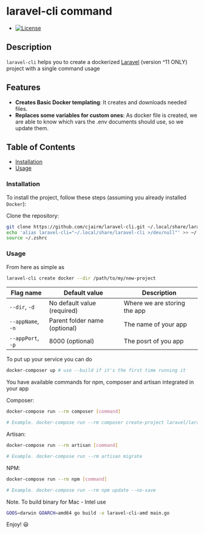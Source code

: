 laravel-cli command
=============

* [![License](https://img.shields.io/badge/License-MIT-blue.svg)](https://opensource.org/licenses/MIT)

Description
-----------

`laravel-cli` helps you to create a dockerized [Laravel](https://laravel.com/docs/11.x) (version ^11 ONLY) project with a single command usage

Features
--------

* **Creates Basic Docker templating**: It creates and downloads needed files. 
* **Replaces some variables for custom ones**: As docker file is created, we are able to know which vars the .env documents should use, so we update them.

Table of Contents
-----------------

* [Installation](#installation)
* [Usage](#usage)

### Installation

To install the project, follow these steps (assuming you already installed `Docker`):

Clone the repository:

```bash
git clone https://github.com/cjairm/laravel-cli.git ~/.local/share/laravel-cli >/dev/null
echo 'alias laravel-cli="~/.local/share/laravel-cli >/dev/null"' >> ~/.zshrc
source ~/.zshrc
```

### Usage
From here as simple as

```bash
laravel-cli create docker --dir /path/to/my/new-project
```

| Flag name         | Default value                 | Description          |
| ----------------- | ----------------------------- | -------------------- |
| `--dir`, `-d`     | No default value   (required) | Where we are storing the app |
| `--appName`, `-n` | Parent folder name (optional) | The name of your app |
| `--appPort`, `-p` | 8000               (optional) | The posrt of you app |

To put up your service you can do

```bash
docker-composer up # use --build if it's the first time running it
```

You have available commands for npm, composer and artisan integrated in your app

Composer:
```bash
docker-compose run --rm composer [command]

# Example. docker-compose run --rm composer create-project laravel/laravel:^11.0 .
```

Artisan:
```bash
docker-compose run --rm artisan [command]

# Example. docker-compose run --rm artisan migrate
```

NPM:
```bash
docker-compose run --rm npm [command]

# Example. docker-compose run --rm npm update --no-save
```

Note. To build binary for Mac - Intel use
```bash
GOOS=darwin GOARCH=amd64 go build -o laravel-cli-amd main.go
```

Enjoy! :smiley:
